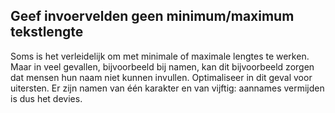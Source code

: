 ## Geef invoervelden geen minimum/maximum tekstlengte

Soms is het verleidelijk om met minimale of maximale lengtes te werken. Maar in veel gevallen, bijvoorbeeld bij namen, kan dit bijvoorbeeld zorgen dat mensen hun naam niet kunnen invullen. Optimaliseer in dit geval voor uitersten. Er zijn namen van één karakter en van vijftig: aannames vermijden is dus het devies.



